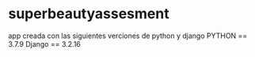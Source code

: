 # superbeautyassesment
app creada  con las siguientes verciones de python y django 
PYTHON == 3.7.9
Django == 3.2.16
